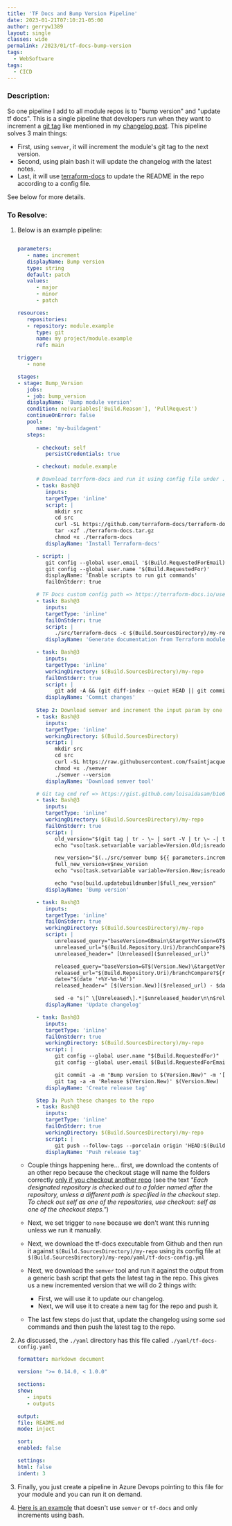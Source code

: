 ```yaml
---
title: 'TF Docs and Bump Version Pipeline'
date: 2023-01-21T07:10:21-05:00
author: gerryw1389
layout: single
classes: wide
permalink: /2023/01/tf-docs-bump-version
tags:
  - WebSoftware
tags:
  - CICD
---
```

<!--more-->

### Description:

So one pipeline I add to all module repos is to "bump version" and "update tf docs". This is a single pipeline that developers run when they want to increment a [git tag](https://automationadmin.com/2022/08/git-tagging) like mentioned in my [changelog post](https://automationadmin.com/2023/01/update-changelog). This pipeline solves 3 main things:

   - First, using `semver`, it will increment the module's git tag to the next version.
   - Second, using plain bash it will update the changelog with the latest notes.
   - Last, it will use [terraform-docs](https://terraform-docs.io/) to update the README in the repo according to a config file.

See below for more details.

### To Resolve:

1. Below is an example pipeline:

   ```yaml

   parameters:
      - name: increment
      displayName: Bump version
      type: string
      default: patch
      values:
         - major
         - minor
         - patch

   resources:
      repositories:
      - repository: module.example
         type: git
         name: my project/module.example
         ref: main

   trigger:
      - none

   stages:
   - stage: Bump_Version
      jobs:
      - job: bump_version
      displayName: 'Bump module version'
      condition: ne(variables['Build.Reason'], 'PullRequest')
      continueOnError: false
      pool:
         name: 'my-buildagent'
      steps:
         
         - checkout: self
            persistCredentials: true

         - checkout: module.example

         # Download terrform-docs and run it using config file under ./yaml/
         - task: Bash@3
            inputs:
            targetType: 'inline'
            script: |
               mkdir src
               cd src
               curl -SL https://github.com/terraform-docs/terraform-docs/releases/download/v0.16.0/terraform-docs-v0.16.0-$(uname)-amd64.tar.gz --output terraform-docs.tar.gz
               tar -xzf ./terraform-docs.tar.gz
               chmod +x ./terraform-docs
            displayName: 'Install Terraform-docs'

         - script: |
            git config --global user.email '$(Build.RequestedForEmail)'
            git config --global user.name '$(Build.RequestedFor)'
            displayName: 'Enable scripts to run git commands'
            failOnStderr: true

         # TF Docs custom config path => https://terraform-docs.io/user-guide/configuration/
         - task: Bash@3
            inputs:
            targetType: 'inline'
            failOnStderr: true
            script: |
               ./src/terraform-docs -c $(Build.SourcesDirectory)/my-repo/yaml/tf-docs-config.yml $(Build.SourcesDirectory)/my-repo
            displayName: 'Generate documentation from Terraform modules'

         - task: Bash@3
            inputs:
            targetType: 'inline'
            workingDirectory: $(Build.SourcesDirectory)/my-repo
            failOnStderr: true
            script: |
               git add -A && (git diff-index --quiet HEAD || git commit -am '[skip ci] generate docs')
            displayName: 'Commit changes'
         
         Step 2: Download semver and increment the input param by one
         - task: Bash@3
            inputs:
            targetType: 'inline'
            workingDirectory: $(Build.SourcesDirectory)
            script: |
               mkdir src
               cd src
               curl -SL https://raw.githubusercontent.com/fsaintjacques/semver-tool/master/src/semver --output semver
               chmod +x ./semver
               ./semver --version
            displayName: 'Download semver tool'

         # Git tag cmd ref => https://gist.github.com/loisaidasam/b1e6879f3deb495c22cc
         - task: Bash@3
            inputs:
            targetType: 'inline'
            workingDirectory: $(Build.SourcesDirectory)/my-repo
            failOnStderr: true
            script: |
               old_version="$(git tag | tr - \~ | sort -V | tr \~ -| tail -1)"
               echo "vso[task.setvariable variable=Version.Old;isreadonly=true]$old_version"

               new_version="$(../src/semver bump ${{ parameters.increment }} $old_version)"
               full_new_version=v$new_version
               echo "vso[task.setvariable variable=Version.New;isreadonly=true]$full_new_version"

               echo "vso[build.updatebuildnumber]$full_new_version"
            displayName: 'Bump version'

         - task: Bash@3
            inputs:
            targetType: 'inline'
            failOnStderr: true
            workingDirectory: $(Build.SourcesDirectory)/my-repo
            script: |
               unreleased_query="baseVersion=GBmain\&targetVersion=GT$(Version.New)\&_a=commits"
               unreleased_url="$(Build.Repository.Uri)/branchCompare?${unreleased_query}"
               unreleased_header=" [Unreleased]($unreleased_url)"

               released_query="baseVersion=GT$(Version.New)\&targetVersion=GT$(Version.Old)\&_a=commits"
               released_url="$(Build.Repository.Uri)/branchCompare?${released_query}"
               date="$(date '+%Y-%m-%d')"
               released_header=" [$(Version.New)]($released_url) - $date"

               sed -e "s|^ \[Unreleased\].*|$unreleased_header\n\n$released_header|" --follow-symlinks -i docs/changelog.md
            displayName: 'Update changelog'

         - task: Bash@3
            inputs:
            targetType: 'inline'
            failOnStderr: true
            workingDirectory: $(Build.SourcesDirectory)/my-repo
            script: |
               git config --global user.name "$(Build.RequestedFor)"
               git config --global user.email $(Build.RequestedForEmail)

               git commit -a -m "Bump version to $(Version.New)" -m '[skip ci]' --allow-empty
               git tag -a -m 'Release $(Version.New)' $(Version.New)
            displayName: 'Create release tag'

         Step 3: Push these changes to the repo
         - task: Bash@3
            inputs:
            targetType: 'inline'
            failOnStderr: true
            workingDirectory: $(Build.SourcesDirectory)/my-repo
            script: |
               git push --follow-tags --porcelain origin 'HEAD:$(Build.SourceBranchName)'
            displayName: 'Push release tag'

   ```

   - Couple things happening here... first, we download the contents of an other repo because the checkout stage will name the folders correctly [only if you checkout another repo](https://learn.microsoft.com/en-us/azure/devops/pipelines/repos/multi-repo-checkout?view=azure-devops#specify-multiple-repositories) (see the text *"Each designated repository is checked out to a folder named after the repository, unless a different path is specified in the checkout step. To check out self as one of the repositories, use checkout: self as one of the checkout steps."*)

   - Next, we set trigger to `none` because we don't want this running unless we run it manually.

   - Next, we download the tf-docs executable from Github and then run it against `$(Build.SourcesDirectory)/my-repo` using its config file at `$(Build.SourcesDirectory)/my-repo/yaml/tf-docs-config.yml`

   - Next, we download the `semver` tool and run it against the output from a generic bash script that gets the latest tag in the repo. This gives us a new incremented version that we will do 2 things with:

      - First, we will use it to update our changelog.
      - Next, we will use it to create a new tag for the repo and push it.
   
   - The last few steps do just that, update the changelog using some `sed` commands and then push the latest tag to the repo.


1. As discussed, the `./yaml` directory has this file called `./yaml/tf-docs-config.yaml`

   ```yaml
   formatter: markdown document

   version: ">= 0.14.0, < 1.0.0"

   sections:
   show:
      - inputs
      - outputs

   output:
   file: README.md
   mode: inject

   sort:
   enabled: false

   settings:
   html: false
   indent: 3
   ```

1. Finally, you just create a pipeline in Azure Devops pointing to this file for your module and you can run it on demand.

1. [Here is an example](https://github.com/gerryw1389/terraform-examples/blob/main/2023-02-27-terraform-template/yaml/bump_module_steps.yaml) that doesn't use `semver` or `tf-docs` and only increments using bash.